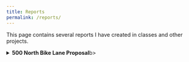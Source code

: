```yaml
---
title: Reports
permalink: /reports/
---
```

This page contains several reports I have created in classes and other projects.
<details>
<summary><b>500 North Bike Lane Proposal</b>b></summary>
<br>
This report was created in the "Communicating Sustainability" class and legerages Community-Based Social Marketing. The plan is currently under review with the city council and planning office, and several drafts of the bike lane have been drawn. A high quaity version can be found [here](https://drive.google.com/file/d/1ttyRhSkwQyvXGtbFaPHlH321Z5Y45xSw/view?usp=sharing)
<object data="https://afielder02.github.io/GISPortfolio/assets/pdfs/CEL_Class_Report-compressed.pdf" width="1000" height="1000" type="application/pdf"></object>
</details>
